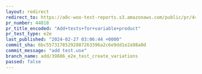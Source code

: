 ```yaml
---
layout: redirect
redirect_to: https://a8c-woo-test-reports.s3.amazonaws.com/public/pr/44818/e2e/index.html
pr_number: 44818
pr_title_encoded: "Add+tests+for+variable+product"
pr_test_type: e2e
last_published: "2024-02-27 03:06:44 +0000"
commit_sha: 6bc55731785292887263396a2c6e9dd1e2a98a0d
commit_message: "add test.use"
branch_name: add/39886_e2e_test_create_variations
passed: false
---
```

